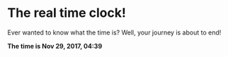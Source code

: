 # The real time clock!

Ever wanted to know what the time is? Well, your journey is about to end!

**The time is Nov 29, 2017, 04:39**